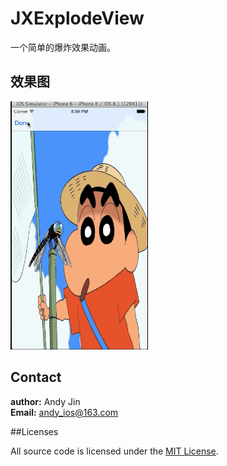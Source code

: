 # JXExplodeView

一个简单的爆炸效果动画。

## 效果图

![](resource/demo.gif)

## Contact

**author:** Andy Jin  
**Email:** andy_ios@163.com

##Licenses

All source code is licensed under the [MIT License](https://github.com/andy0323/JXExplodeView/blob/master/LICENSE).

